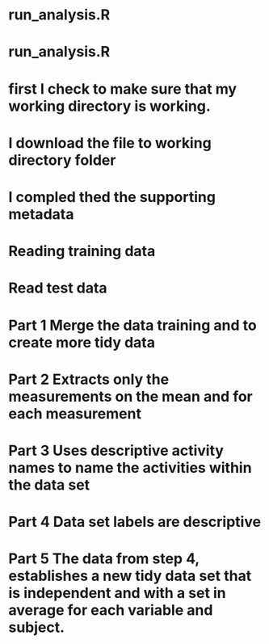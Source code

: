 # run_analysis.R
# run_analysis.R

# first I check to make sure that my working directory is working.
# I download the file to working directory folder 

# I compled thed the supporting metadata 

# Reading training data

# Read test data 

# Part 1 Merge the data training and to create more tidy data 

# Part 2 Extracts only the measurements on the mean and for each measurement 

# Part 3 Uses descriptive activity names to name the activities within the data set


# Part 4 Data set labels are descriptive 


# Part 5 The data from step 4, establishes a new tidy data set that is independent and with a set in average for each variable and subject. 
